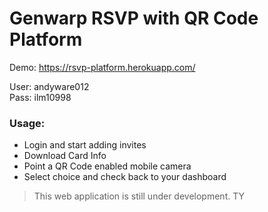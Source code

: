 # Genwarp RSVP with QR Code Platform

Demo: https://rsvp-platform.herokuapp.com/

User: andyware012<br/>
Pass: ilm10998

### Usage:
* Login and start adding invites
* Download Card Info
* Point a QR Code enabled mobile camera
* Select choice and check back to your dashboard

> This web application is still under development. TY
